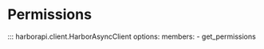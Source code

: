 # Permissions

::: harborapi.client.HarborAsyncClient
    options:
        members:
        - get_permissions
